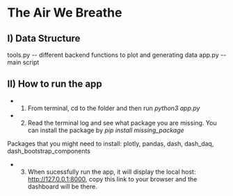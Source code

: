# The Air We Breathe

## I) Data Structure
tools.py -- different backend functions to plot and generating data
app.py -- main script

## II) How to run the app 

* 1) From terminal, cd to the folder and then run *python3 app.py* 

* 2) Read the terminal log and see what package you are missing. You can install the package by 
*pip install missing_package*

Packages that you might need to install:
plotly, pandas, dash, dash_daq, dash_bootstrap_components

* 3) When sucessfully run the app, it will display the local host: http://127.0.0.1:8000, copy this link to your browser and the dashboard will be there.


